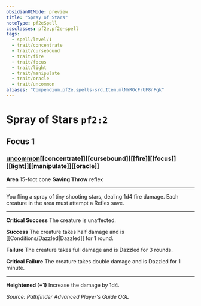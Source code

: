 ```yaml
---
obsidianUIMode: preview
title: "Spray of Stars"
noteType: pf2eSpell
cssclasses: pf2e,pf2e-spell
tags:
  - spell/level/1
  - trait/concentrate
  - trait/cursebound
  - trait/fire
  - trait/focus
  - trait/light
  - trait/manipulate
  - trait/oracle
  - trait/uncommon
aliases: "Compendium.pf2e.spells-srd.Item.mlNYROcFrUF8nFgk" 
---
```

# Spray of Stars  `pf2:2`  
## Focus 1
### [uncommon](uncommon "Uncommon Rarity Trait")[[concentrate]][[cursebound]][[fire]][[focus]][[light]][[manipulate]][[oracle]]

**Area** 15-foot cone
**Saving Throw**  reflex
* * * 
You fling a spray of tiny shooting stars, dealing 1d4 fire damage. Each creature in the area must attempt a Reflex save.

* * *

**Critical Success** The creature is unaffected.

**Success** The creature takes half damage and is [[Conditions/Dazzled|Dazzled]] for 1 round.

**Failure** The creature takes full damage and is Dazzled for 3 rounds.

**Critical Failure** The creature takes double damage and is Dazzled for 1 minute.

* * *

**Heightened (+1)** Increase the damage by 1d4.

*Source: Pathfinder Advanced Player's Guide*
*OGL*